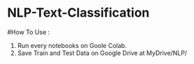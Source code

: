 # NLP-Text-Classification

#How To Use :
1. Run every notebooks on Goole Colab.
2. Save Train and Test Data on Google Drive at MyDrive/NLP/
